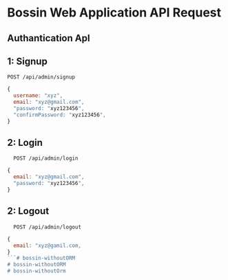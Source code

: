 
#  Bossin Web Application API Request

## Authantication ApI


## 1: Signup


```
POST /api/admin/signup
```

```javascript
{
  username: "xyz",
  email: "xyz@gmail.com",
  "password: "xyz123456",
  "confirmPassword: "xyz123456",
}
```

## 2: Login

```
  POST /api/admin/login
```

```javascript
{
  email: "xyz@gmail.com",
  "password: "xyz123456",
}
```

## 2: Logout

```
  POST /api/admin/logout
```

```javascript
{
  email: "xyz@gamil.com,
}
```# bossin-withoutORM
# bossin-withoutORM
# bossin-withoutOrm

